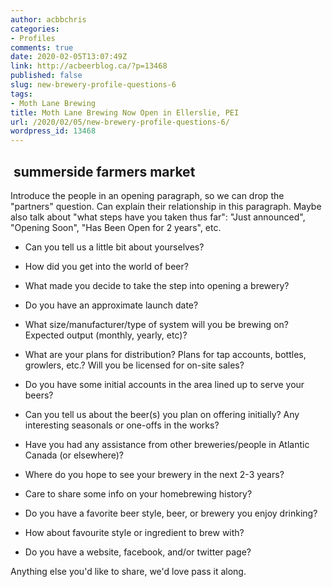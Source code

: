 ```yaml
---
author: acbbchris
categories:
- Profiles
comments: true
date: 2020-02-05T13:07:49Z
link: http://acbeerblog.ca/?p=13468
published: false
slug: new-brewery-profile-questions-6
tags:
- Moth Lane Brewing
title: Moth Lane Brewing Now Open in Ellerslie, PEI
url: /2020/02/05/new-brewery-profile-questions-6/
wordpress_id: 13468
---
```


##  summerside farmers market


Introduce the people in an opening paragraph, so we can drop the "partners" question. Can explain their relationship in this paragraph. Maybe also talk about "what steps have you taken thus far": "Just announced", "Opening Soon", "Has Been Open for 2 years", etc.



- Can you tell us a little bit about yourselves?

- How did you get into the world of beer?

- What made you decide to take the step into opening a brewery?

- Do you have an approximate launch date?

- What size/manufacturer/type of system will you be brewing on? Expected output (monthly, yearly, etc)?

- What are your plans for distribution? Plans for tap accounts, bottles, growlers, etc.? Will you be licensed for on-site sales?

- Do you have some initial accounts in the area lined up to serve your beers?

- Can you tell us about the beer(s) you plan on offering initially? Any interesting seasonals or one-offs in the works?

- Have you had any assistance from other breweries/people in Atlantic Canada (or elsewhere)?

- Where do you hope to see your brewery in the next 2-3 years?

- Care to share some info on your homebrewing history?

- Do you have a favorite beer style, beer, or brewery you enjoy drinking?

- How about favourite style or ingredient to brew with?


- Do you have a website, facebook, and/or twitter page?







Anything else you'd like to share, we'd love pass it along.






